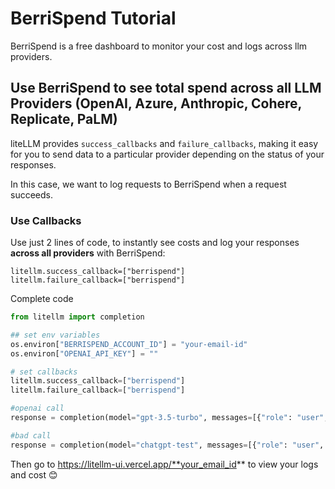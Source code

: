 # BerriSpend Tutorial 
BerriSpend is a free dashboard to monitor your cost and logs across llm providers. 

## Use BerriSpend to see total spend across all LLM Providers (OpenAI, Azure, Anthropic, Cohere, Replicate, PaLM)
liteLLM provides `success_callbacks` and `failure_callbacks`, making it easy for you to send data to a particular provider depending on the status of your responses. 

In this case, we want to log requests to BerriSpend when a request succeeds. 

### Use Callbacks 
Use just 2 lines of code, to instantly see costs and log your responses **across all providers** with BerriSpend: 

```
litellm.success_callback=["berrispend"]
litellm.failure_callback=["berrispend"]
```

Complete code
```python
from litellm import completion

## set env variables
os.environ["BERRISPEND_ACCOUNT_ID"] = "your-email-id" 
os.environ["OPENAI_API_KEY"] = ""

# set callbacks
litellm.success_callback=["berrispend"]
litellm.failure_callback=["berrispend"]

#openai call
response = completion(model="gpt-3.5-turbo", messages=[{"role": "user", "content": "Hi 👋 - i'm openai"}]) 

#bad call
response = completion(model="chatgpt-test", messages=[{"role": "user", "content": "Hi 👋 - i'm a bad call to test error logging"}]) 
```

Then go to https://litellm-ui.vercel.app/**your_email_id** to view your logs and cost 😊